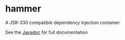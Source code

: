 # hammer
A JSR-330 compatible dependency injection container

See the [Javadoc](http://owenkellett.github.io/hammer/javadoc/latest/) for full documentation
